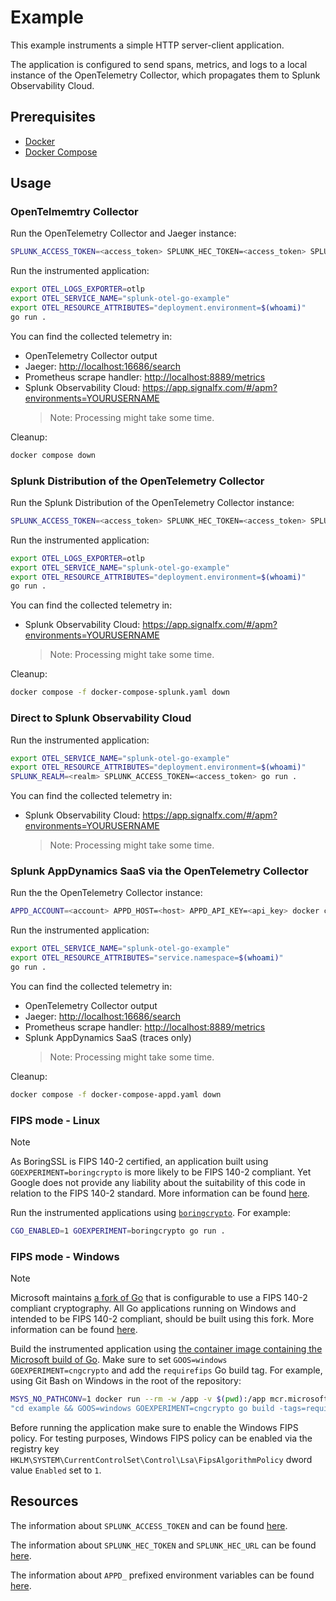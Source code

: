 # Example

This example instruments a simple HTTP server-client application.

The application is configured to send spans, metrics, and logs
to a local instance of the OpenTelemetry Collector,
which propagates them to Splunk Observability Cloud.

## Prerequisites

- [Docker](https://docs.docker.com/engine/install/)
- [Docker Compose](https://docs.docker.com/compose/install/)

## Usage

### OpenTelmemtry Collector

Run the OpenTelemetry Collector and Jaeger instance:

```sh
SPLUNK_ACCESS_TOKEN=<access_token> SPLUNK_HEC_TOKEN=<access_token> SPLUNK_HEC_URL=<url> docker compose up -d
```

Run the instrumented application:

```sh
export OTEL_LOGS_EXPORTER=otlp
export OTEL_SERVICE_NAME="splunk-otel-go-example"
export OTEL_RESOURCE_ATTRIBUTES="deployment.environment=$(whoami)"
go run .
```

You can find the collected telemetry in:

- OpenTelemetry Collector output
- Jaeger: <http://localhost:16686/search>
- Prometheus scrape handler: <http://localhost:8889/metrics>
- Splunk Observability Cloud: <https://app.signalfx.com/#/apm?environments=YOURUSERNAME>
  > Note: Processing might take some time.

Cleanup:

```sh
docker compose down
```

### Splunk Distribution of the OpenTelemetry Collector

Run the Splunk Distribution of the OpenTelemetry Collector instance:

```sh
SPLUNK_ACCESS_TOKEN=<access_token> SPLUNK_HEC_TOKEN=<access_token> SPLUNK_HEC_URL=<url> docker compose -f docker-compose-splunk.yaml up -d
```

Run the instrumented application:

```sh
export OTEL_LOGS_EXPORTER=otlp
export OTEL_SERVICE_NAME="splunk-otel-go-example"
export OTEL_RESOURCE_ATTRIBUTES="deployment.environment=$(whoami)"
go run .
```

You can find the collected telemetry in:

- Splunk Observability Cloud: <https://app.signalfx.com/#/apm?environments=YOURUSERNAME>
  > Note: Processing might take some time.

Cleanup:

```sh
docker compose -f docker-compose-splunk.yaml down
```

### Direct to Splunk Observability Cloud

Run the instrumented application:

```sh
export OTEL_SERVICE_NAME="splunk-otel-go-example"
export OTEL_RESOURCE_ATTRIBUTES="deployment.environment=$(whoami)"
SPLUNK_REALM=<realm> SPLUNK_ACCESS_TOKEN=<access_token> go run .
```

You can find the collected telemetry in:

- Splunk Observability Cloud: <https://app.signalfx.com/#/apm?environments=YOURUSERNAME>
  > Note: Processing might take some time.

### Splunk AppDynamics SaaS via the OpenTelemetry Collector

Run the the OpenTelemetry Collector instance:

```sh
APPD_ACCOUNT=<account> APPD_HOST=<host> APPD_API_KEY=<api_key> docker compose -f docker-compose-appd.yaml up -d
```

Run the instrumented application:

```sh
export OTEL_SERVICE_NAME="splunk-otel-go-example"
export OTEL_RESOURCE_ATTRIBUTES="service.namespace=$(whoami)"
go run .
```

You can find the collected telemetry in:

- OpenTelemetry Collector output
- Jaeger: <http://localhost:16686/search>
- Prometheus scrape handler: <http://localhost:8889/metrics>
- Splunk AppDynamics SaaS (traces only)
  > Note: Processing might take some time.

Cleanup:

```sh
docker compose -f docker-compose-appd.yaml down
```

### FIPS mode - Linux

> [!NOTE]
> As BoringSSL is FIPS 140-2 certified, an application built using `GOEXPERIMENT=boringcrypto`
> is more likely to be FIPS 140-2 compliant.
> Yet Google does not provide any liability about the suitability of this code
> in relation to the FIPS 140-2 standard.
> More information can be found [here](https://go.dev/src/crypto/internal/boring/README).

Run the instrumented applications using
[`boringcrypto`](https://github.com/microsoft/go/blob/microsoft/main/eng/doc/fips/README.md#go-fips-compliance).
For example:

```sh
CGO_ENABLED=1 GOEXPERIMENT=boringcrypto go run .
```

### FIPS mode - Windows

> [!NOTE]
> Microsoft maintains [a fork of Go](https://github.com/microsoft/go)
> that is configurable to use a FIPS 140-2 compliant cryptography.
> All Go applications running on Windows and intended to be
> FIPS 140-2 compliant, should be built using this fork.
> More information can be found [here](https://github.com/microsoft/go/tree/microsoft/main/eng/doc/fips).

Build the instrumented application using
[the container image containing the Microsoft build of Go](https://github.com/microsoft/go-images).
Make sure to set `GOOS=windows GOEXPERIMENT=cngcrypto`
and add the `requirefips` Go build tag.
For example, using Git Bash on Windows in the root of the repository:

```sh
MSYS_NO_PATHCONV=1 docker run --rm -w /app -v $(pwd):/app mcr.microsoft.com/oss/go/microsoft/golang sh -c \
"cd example && GOOS=windows GOEXPERIMENT=cngcrypto go build -tags=requirefips"
```

Before running the application make sure to enable the Windows FIPS policy.
For testing purposes, Windows FIPS policy can be enabled via the registry key `HKLM\SYSTEM\CurrentControlSet\Control\Lsa\FipsAlgorithmPolicy`
dword value `Enabled` set to `1`.

## Resources

The information about `SPLUNK_ACCESS_TOKEN` and can be found
[here](https://help.splunk.com/?resourceId=admin_authentication-tokens_org-tokens).

The information about `SPLUNK_HEC_TOKEN` and `SPLUNK_HEC_URL` can be found
[here](https://help.splunk.com/en/splunk-observability-cloud/manage-data/splunk-distribution-of-the-opentelemetry-collector/get-started-with-the-splunk-distribution-of-the-opentelemetry-collector/collector-components/exporters/splunk-hec-exporter#splunk-hec-token-and-endpoint-0).

The information about `APPD_` prefixed environment variables can be found [here](https://help.splunk.com/en/appdynamics-saas/application-performance-monitoring/25.8.0/splunk-appdynamics-for-opentelemetry/configure-the-opentelemetry-collector).
